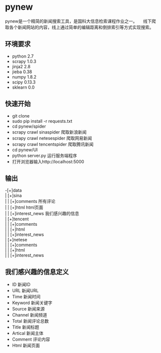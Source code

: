 # pynew
pynew是一个精简的新闻搜索工具，是国科大信息检索课程作业之一。    
线下爬取各个新闻网站的内容，线上通过简单的编辑距离和倒排索引等方式实现搜索。
## 环境要求
 - python 2.7
 - scrapy 1.0.3
 - jinja2 2.8
 - jieba  0.38
 - numpy  1.8.2
 - scipy  0.13.3
 - sklearn 0.0    

## 快速开始
 - git clone 
 - sudo pip install -r requests.txt
 - cd pynew/spider
 - scrapy crawl sinaspider      爬取新浪新闻
 - scrapy crawl netesespider    爬取网易新闻
 - scrapy crawl tencentspider    爬取腾讯新闻
 - cd pynew/UI
 - python server.py             运行服务端程序
 - 打开浏览器输入http://localhost:5000    

## 输出
-[+]data    
 | [+]sina    
 | | [+]comments         所有评论    
 | | [+]html             html页面    
 | | [+]interest_news    我们感兴趣的信息    
 | [+]tencent    
 | | [+]comments    
 | | [+]html    
 | | [+]interest_news    
 | [+]netese    
 | | [+]comments    
 | | [+]html    
 | | [+]interest_news    

## 我们感兴趣的信息定义
 - ID             新闻ID
 - URL            新闻URL
 - Time           新闻时间
 - Keyword        新闻关键字
 - Source         新闻来源
 - Channel        新闻频道
 - Total          新闻评论总数
 - Title          新闻标题
 - Artical        新闻主体
 - Comment        评论内容
 - Html           新闻页面


